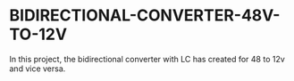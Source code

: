 # BIDIRECTIONAL-CONVERTER-48V-TO-12V
In this project, the bidirectional converter with LC has created for 48 to 12v and vice versa.

